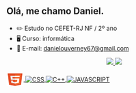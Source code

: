   ##  Olá, me chamo Daniel.

- ✏️ Estudo no CEFET-RJ NF / 2º ano
- 🖥️ Curso: informática
- 📧 E-mail: danielouverney67@gmail.com
   

<div align="center">
  <a href="https://github.com/DanielsSon12">
  <img height="180em" src="https://github-readme-stats.vercel.app/api?username=DanielsSon12&show_icons=true&theme=onedark&include_all_commits=true&count_private=true"/>
  <img height="180em" src="https://github-readme-stats.vercel.app/api/top-langs/?username=DanielsSon12&layout=compact&langs_count=7&theme=onedark"/>
</div>
  <div style="display: inline_block"><br>
    <img align="center" alt="HTML" height="30" width="40" src="https://raw.githubusercontent.com/devicons/devicon/master/icons/html5/html5-original.svg">
    <img align="center" alt="CSS" height="30" width="40" src="https://cdn.jsdelivr.net/gh/devicons/devicon/icons/css3/css3-original.svg"/>
    <img align="center" alt="C++" height="30" width="40" src="https://cdn.jsdelivr.net/gh/devicons/devicon/icons/cplusplus/cplusplus-original.svg"/> 
    <img align="center" alt="JAVASCRIPT" height="30" width="40" src="https://cdn.jsdelivr.net/gh/devicons/devicon/icons/javascript/javascript-original.svg" />
</div>      
